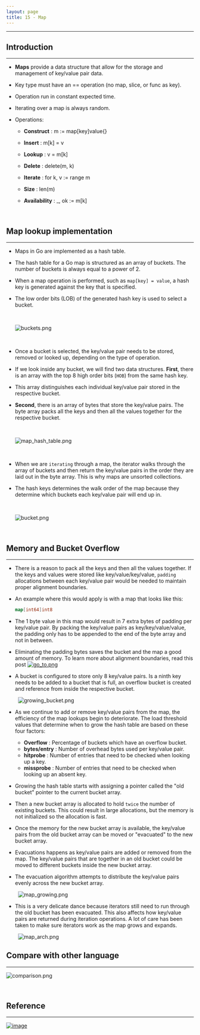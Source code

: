 ```yaml
---
layout: page
title: 15 - Map
---
```

***

## Introduction
***

- __Maps__ provide a data structure that allow for the storage and management of key/value pair data.

- Key type must have an == operation (no map, slice, or func as key).

- Operation run in constant expected time.

- Iterating over a map is always random.

- Operations:

  - __Construct__ : m := map[key]value{}

  - __Insert__ : m[k] = v

  - __Lookup__ : v = m[k]

  - __Delete__ : delete(m, k)

  - __Iterate__ : for k, v := range m

  - __Size__ : len(m)

  - __Availability__ : _, ok := m[k]

&nbsp;

## Map lookup implementation
***

- Maps in Go are implemented as a hash table.

- The hash table for a Go map is structured as an array of buckets. The number of buckets is always equal to a power of 2.

- When a map operation is performed, such as `map[key] = value`, a hash key is generated against the key that is specified.

- The low order bits (LOB) of the generated hash key is used to select a bucket.

    &nbsp;

    ![buckets.png](https://g-kutty.github.io/go-tour/lessons/14-maps/images/buckets.png?raw=true)

    &nbsp;

- Once a bucket is selected, the key/value pair needs to be stored, removed or looked up, depending on the type of operation.

- If we look inside any bucket, we will find two data structures. __First__, there is an array with the top 8 high order bits (`HOB`) from the same hash key.

- This array distinguishes each individual key/value pair stored in the respective bucket.

- __Second__, there is an array of bytes that store the key/value pairs. The byte array packs all the keys and then all the values together for the respective bucket.

    &nbsp;

    ![map_hash_table.png](https://g-kutty.github.io/go-tour/lessons/14-maps/images/map_hash_table.png?raw=true)

    &nbsp;

- When we are `iterating` through a map, the iterator walks through the array of buckets and then return the key/value pairs in the order they are laid out in the byte array. This is why maps are unsorted collections.

- The hash keys determines the walk order of the map because they determine which buckets each key/value pair will end up in.

    &nbsp;

    ![bucket.png](https://g-kutty.github.io/go-tour/lessons/14-maps/images/bucket.png?raw=true)

    &nbsp;

## Memory and Bucket Overflow
***

- There is a reason to pack all the keys and then all the values together. If the keys and values were stored like key/value/key/value, `padding` allocations between each key/value pair would be needed to maintain proper alignment boundaries.

- An example where this would apply is with a map that looks like this:

    ```go
    map[int64]int8
    ```

- The 1 byte value in this map would result in 7 extra bytes of padding per key/value pair. By packing the key/value pairs as key/key/value/value, the padding only has to be appended to the end of the byte array and not in between.

- Eliminating the padding bytes saves the bucket and the map a good amount of memory. To learn more about alignment boundaries, read this post [![go_to.png](https://g-kutty.github.io/go-tour/public/images/go_to.png?raw=true)](https://g-kutty.github.io/go-tour/lessons/19-understanding_types/index)

- A bucket is configured to store only 8 key/value pairs. Is a ninth key needs to be added to a bucket that is full, an overflow bucket is created and reference from inside the respective bucket.

    &nbsp;
    ![growing_bucket.png](https://g-kutty.github.io/go-tour/lessons/14-maps/images/growing_bucket.png?raw=true)
    &nbsp;

- As we continue to add or remove key/value pairs from the map, the efficiency of the map lookups begin to deteriorate. The load threshold values that determine when to grow the hash table are based on these four factors:

  - __Overflow__ : Percentage of buckets which have an overflow bucket.
  - __bytes/entry__ : Number of overhead bytes used per key/value pair.
  - __hitprobe__ : Number of entries that need to be checked when looking up a key.
  - __missprobe__ : Number of entries that need to be checked when looking up an absent key.

- Growing the hash table starts with assigning a pointer called the "old bucket" pointer to the current bucket array.

- Then a new bucket array is allocated to hold `twice` the number of existing buckets. This could result in large allocations, but the memory is not initialized so the allocation is fast.

- Once the memory for the new bucket array is available, the key/value pairs from the old bucket array can be moved or "evacuated" to the new bucket array.

- Evacuations happens as key/value pairs are added or removed from the map. The key/value pairs that are together in an old bucket could be moved to different buckets inside the new bucket array.

- The evacuation algorithm attempts to distribute the key/value pairs evenly across the new bucket array.

    &nbsp;
    ![map_growing.png](https://g-kutty.github.io/go-tour/lessons/14-maps/images/map_growing.png?raw=true)
    &nbsp;

- This is a very delicate dance because iterators still need to run through the old bucket has been evacuated. This also affects how key/value pairs are returned during iteration operations. A lot of care has been taken to make sure iterators work as the map grows and expands.

    &nbsp;
    ![map_arch.png](https://g-kutty.github.io/go-tour/lessons/14-maps/images/map_arch.png?raw=true)
    &nbsp;

## Compare with other language
***

  ![comparison.png](https://g-kutty.github.io/go-tour/lessons/14-maps/images/comparison.png?raw=true)

&nbsp;

## Reference
***

[![image](https://g-kutty.github.io/go-tour/public/images/youtube.png?raw=true)](https://www.youtube.com/watch?v=Tl7mi9QmLns&t=1414s_)
